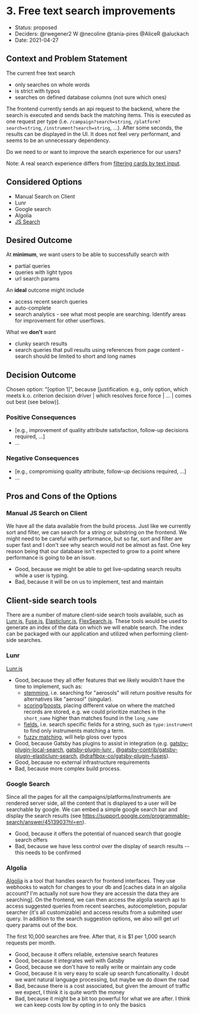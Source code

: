 # 3. Free text search improvements

- Status: proposed
- Deciders: @rwegener2 W @necoline @tania-pires @AliceR @aluckach
- Date: 2021-04-27


## Context and Problem Statement

The current free text search

- only searches on whole words
- is strict with typos
- searches on defined database columns (not sure which ones)

The frontend currently sends an api request to the backend, where the search is executed and sends back the matching items. This is executed as one request per type (i.e. `/campaign?search=string`, `/platform?search=string`, `/instrument?search=string`, ...). After some seconds, the results can be displayed in the UI. It does not feel very performant, and seems to be an unnecessary dependency.

Do we need to or want to improve the search experience for our users?

Note: A real search experience differs from [filtering cards by text input](https://github.com/NASA-IMPACT/admg-inventory/issues/257).

## Considered Options

- Manual Search on Client
- Lunr
- Google search
- Algolia
- [JS Search](https://github.com/bvaughn/js-search)

## Desired Outcome

At **minimum**, we want users to be able to successfully search with

- partial queries
- queries with light typos
- url search params

An **ideal** outcome might include

- access recent search queries
- auto-complete
- search analytics - see what most people are searching. Identify areas for improvement for other userflows.

What we **don't** want

- clunky search results
- search queries that pull results using references from page content - search should be limited to short and long names

## Decision Outcome

Chosen option: "[option 1]", because [justification. e.g., only option, which meets k.o. criterion decision driver | which resolves force force | … | comes out best (see below)].

### Positive Consequences <!-- optional -->

- [e.g., improvement of quality attribute satisfaction, follow-up decisions required, …]
- …

### Negative Consequences <!-- optional -->

- [e.g., compromising quality attribute, follow-up decisions required, …]
- …

## Pros and Cons of the Options <!-- optional -->

### Manual JS Search on Client

We have all the data available from the build process. Just like we currently sort and filter, we can search for a string or substring on the frontend. We might need to be careful with performance, but so far, sort and filter are super fast and I don't see why search would not be almost as fast. One key reason being that our database isn't expected to grow to a point where performance is going to be an issue.

- Good, because we might be able to get live-updating search results while a user is typing.
- Bad, because it will be on us to implement, test and maintain
  
## Client-side search tools

There are a number of mature client-side search tools available, such as [Lunr.js](https://lunrjs.com), [Fuse.js](https://fusejs.io/), [Elasticlunr.js](http://elasticlunr.com/), [FlexSearch.js](https://github.com/nextapps-de/flexsearch).  These tools would be used to generate an index of the data on which we will enable search.  The index can be packaged with our application and utilized when performing client-side searches.

### Lunr

[Lunr.js](https://lunrjs.com)

- Good, because they all offer features that we likely wouldn't have the time to implement, such as:
  * [stemming](https://lunrjs.com/guides/core_concepts.html#stemming), i.e. searching for "aerosols" will return positive results for alternatives like "aerosol" (singular).
  * [scoring](https://lunrjs.com/guides/searching.html#scoring)/[boosts](https://lunrjs.com/guides/searching.html#boosts), placing different value on where the matched records are stored, e.g. we could prioritize matches in the `short_name` higher than matches found in the `long_name`
  * [fields](https://lunrjs.com/guides/searching.html#fields), i.e. search specific fields for a string, such as `type:instrument` to find only instruments matching a term.
  * [fuzzy matching](https://lunrjs.com/guides/searching.html#fuzzy-matches), will help gloss over typos
- Good, because Gatsby has plugins to assist in integration (e.g. [gatsby-plugin-local-search](https://www.gatsbyjs.com/plugins/gatsby-plugin-local-search/?=flexsearch), [gatsby-plugin-lunr
](https://www.gatsbyjs.com/plugins/gatsby-plugin-lunr/), [@gatsby-contrib/gatsby-plugin-elasticlunr-search](https://www.gatsbyjs.com/plugins/@gatsby-contrib/gatsby-plugin-elasticlunr-search/), [@draftbox-co/gatsby-plugin-fusejs](https://www.gatsbyjs.com/plugins/@draftbox-co/gatsby-plugin-fusejs/)).
- Good, because no external infrastructure requirements
- Bad, because more complex build process.


### Google Search

Since all the pages for all the campaigns/platforms/instruments are rendered server side, all the content that is displayed to a user will be searchable by google. We can embed a simple google search bar and display the search results (see https://support.google.com/programmable-search/answer/4513903?hl=en).

- Good, because it offers the potential of nuanced search that google search offers
- Bad, because we have less control over the display of search results -- this needs to be confirmed


### Algolia

[Algolia](https://www.algolia.com/) is a tool that handles search for frontend interfaces. They use webhooks to watch for changes to your db and [caches data in an algolia account? I'm actually not sure how they are accessin the data they are searching].
On the frontend, we can then access the algolia search api to access suggested queries from recent searches, autocompletion, popular searcher (it's all customizable) and access results from a submited user query. In addition to the search suggestion options, we also will get url query params out of the box.

The first 10,000 searches are free. After that, it is $1 per 1,000 search requests per month.

- Good, because it offers reliable, extensive search features
- Good, because it integrates well with Gatsby
- Good, because we don't have to really write or maintain any code
- Good, because it is very easy to scale up search funcationality. I doubt we want natural language processing, but maybe we do down the road
- Bad, because there is a cost associated, but given the amount of traffic we expect, I think it is quite worth the money
- Bad, because it might be a bit too powerful for what we are after. I think we can keep costs low by opting in to only the basics
